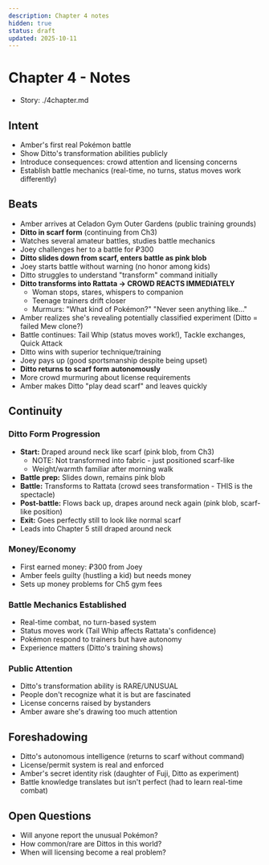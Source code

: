 ```yaml
---
description: Chapter 4 notes
hidden: true
status: draft
updated: 2025-10-11
---
```


# Chapter 4 - Notes

- Story: ./4chapter.md

## Intent
- Amber's first real Pokémon battle
- Show Ditto's transformation abilities publicly
- Introduce consequences: crowd attention and licensing concerns
- Establish battle mechanics (real-time, no turns, status moves work differently)

## Beats
- Amber arrives at Celadon Gym Outer Gardens (public training grounds)
- **Ditto in scarf form** (continuing from Ch3)
- Watches several amateur battles, studies battle mechanics
- Joey challenges her to a battle for ₽300
- **Ditto slides down from scarf, enters battle as pink blob**
- Joey starts battle without warning (no honor among kids)
- Ditto struggles to understand "transform" command initially
- **Ditto transforms into Rattata → CROWD REACTS IMMEDIATELY**
  - Woman stops, stares, whispers to companion
  - Teenage trainers drift closer
  - Murmurs: "What kind of Pokémon?" "Never seen anything like..."
- Amber realizes she's revealing potentially classified experiment (Ditto = failed Mew clone?)
- Battle continues: Tail Whip (status moves work!), Tackle exchanges, Quick Attack
- Ditto wins with superior technique/training
- Joey pays up (good sportsmanship despite being upset)
- **Ditto returns to scarf form autonomously**
- More crowd murmuring about license requirements
- Amber makes Ditto "play dead scarf" and leaves quickly

## Continuity
### Ditto Form Progression
- **Start:** Draped around neck like scarf (pink blob, from Ch3)
  - NOTE: Not transformed into fabric - just positioned scarf-like
  - Weight/warmth familiar after morning walk
- **Battle prep:** Slides down, remains pink blob
- **Battle:** Transforms to Rattata (crowd sees transformation - THIS is the spectacle)
- **Post-battle:** Flows back up, drapes around neck again (pink blob, scarf-like position)
- **Exit:** Goes perfectly still to look like normal scarf
- Leads into Chapter 5 still draped around neck

### Money/Economy
- First earned money: ₽300 from Joey
- Amber feels guilty (hustling a kid) but needs money
- Sets up money problems for Ch5 gym fees

### Battle Mechanics Established
- Real-time combat, no turn-based system
- Status moves work (Tail Whip affects Rattata's confidence)
- Pokémon respond to trainers but have autonomy
- Experience matters (Ditto's training shows)

### Public Attention
- Ditto's transformation ability is RARE/UNUSUAL
- People don't recognize what it is but are fascinated
- License concerns raised by bystanders
- Amber aware she's drawing too much attention

## Foreshadowing
- Ditto's autonomous intelligence (returns to scarf without command)
- License/permit system is real and enforced
- Amber's secret identity risk (daughter of Fuji, Ditto as experiment)
- Battle knowledge translates but isn't perfect (had to learn real-time combat)

## Open Questions
- Will anyone report the unusual Pokémon?
- How common/rare are Dittos in this world?
- When will licensing become a real problem?

